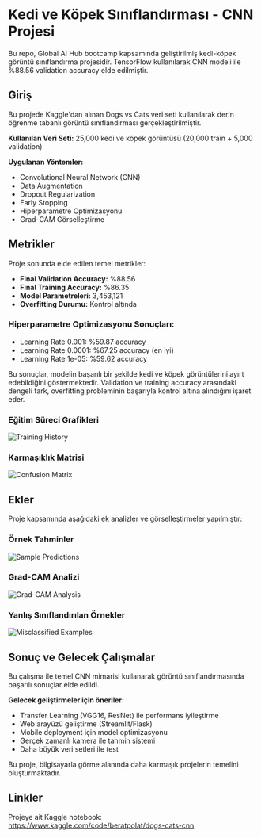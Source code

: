 # Kedi ve Köpek Sınıflandırması - CNN Projesi

Bu repo, Global AI Hub bootcamp kapsamında geliştirilmiş kedi-köpek görüntü sınıflandırma projesidir. TensorFlow kullanılarak CNN modeli ile %88.56 validation accuracy elde edilmiştir.

## Giriş

Bu projede Kaggle'dan alınan Dogs vs Cats veri seti kullanılarak derin öğrenme tabanlı görüntü sınıflandırması gerçekleştirilmiştir. 

**Kullanılan Veri Seti:** 25,000 kedi ve köpek görüntüsü (20,000 train + 5,000 validation)

**Uygulanan Yöntemler:**
- Convolutional Neural Network (CNN) 
- Data Augmentation
- Dropout Regularization
- Early Stopping
- Hiperparametre Optimizasyonu
- Grad-CAM Görselleştirme

## Metrikler

Proje sonunda elde edilen temel metrikler:

- **Final Validation Accuracy:** %88.56
- **Final Training Accuracy:** %86.35
- **Model Parametreleri:** 3,453,121
- **Overfitting Durumu:** Kontrol altında

### Hiperparametre Optimizasyonu Sonuçları:
- Learning Rate 0.001: %59.87 accuracy
- Learning Rate 0.0001: %67.25 accuracy (en iyi)
- Learning Rate 1e-05: %59.62 accuracy

Bu sonuçlar, modelin başarılı bir şekilde kedi ve köpek görüntülerini ayırt edebildiğini göstermektedir. Validation ve training accuracy arasındaki dengeli fark, overfitting probleminin başarıyla kontrol altına alındığını işaret eder.

### Eğitim Süreci Grafikleri
![Training History](training_history.png)

### Karmaşıklık Matrisi
![Confusion Matrix](confusion_matrix.png)

## Ekler

Proje kapsamında aşağıdaki ek analizler ve görselleştirmeler yapılmıştır:

### Örnek Tahminler
![Sample Predictions](sample_predictions.png)

### Grad-CAM Analizi
![Grad-CAM Analysis](gradcam_analysis.png)

### Yanlış Sınıflandırılan Örnekler
![Misclassified Examples](misclassified_examples.png)

## Sonuç ve Gelecek Çalışmalar

Bu çalışma ile temel CNN mimarisi kullanarak görüntü sınıflandırmasında başarılı sonuçlar elde edildi. 

**Gelecek geliştirmeler için öneriler:**
- Transfer Learning (VGG16, ResNet) ile performans iyileştirme
- Web arayüzü geliştirme (Streamlit/Flask)
- Mobile deployment için model optimizasyonu
- Gerçek zamanlı kamera ile tahmin sistemi
- Daha büyük veri setleri ile test

Bu proje, bilgisayarla görme alanında daha karmaşık projelerin temelini oluşturmaktadır.

## Linkler

Projeye ait Kaggle notebook:
https://www.kaggle.com/code/beratpolat/dogs-cats-cnn
